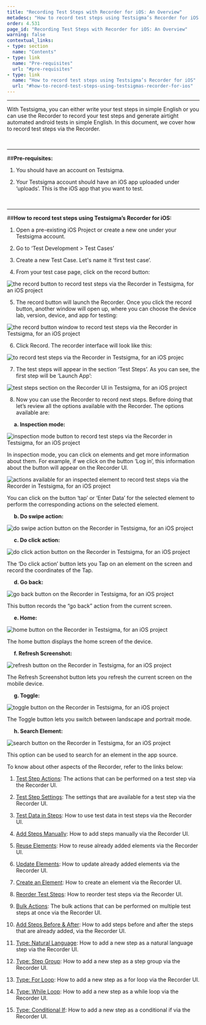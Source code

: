 ```yaml
---
title: "Recording Test Steps with Recorder for iOS: An Overview"
metadesc: "How to record test steps using Testsigma’s Recorder for iOS."
order: 4.531
page_id: "Recording Test Steps with Recorder for iOS: An Overview"
warning: false
contextual_links:
- type: section
  name: "Contents" 
- type: link
  name: "Pre-requisites"
  url: "#pre-requisites"
- type: link
  name: "How to record test steps using Testsigma’s Recorder for iOS"
  url: "#how-to-record-test-steps-using-testsigmas-recorder-for-ios"
---
```


---
With Testsigma, you can either write your test steps in simple English or you can use the Recorder to record your test steps and generate airtight automated android tests in simple English. In this document, we cover how to record test steps via the Recorder. 

&emsp;

---
##**Pre-requisites:**
1. You should have an account on Testsigma.
 
2. Your Testsigma account should have an iOS app uploaded under ‘uploads’. This is the iOS app that you want to test.

&emsp;

---
##**How to record test steps using Testsigma’s Recorder for iOS:**
1. Open a pre-existing iOS Project or create a new one under your Testsigma account.
 
2. Go to ‘Test Development > Test Cases’
 
3. Create a new Test Case. Let's name it ‘first test case’.
 
4. From your test case page, click on the record button:


![the record button to record test steps via the Recorder in Testsigma, for an iOS project](https://docs.testsigma.com/images/ios-apps/record-button-record-test-steps-mobile-inspector-testsigma-ios.png)

5. The record button will launch the Recorder. Once you click the record button, another window will open up, where you can choose the device lab, version, device, and app for testing:

![the record button window to record test steps via the Recorder in Testsigma, for an iOS project](https://docs.testsigma.com/images/ios-apps/record-button-window-record-test-steps-mobile-inspector-testsigma-ios.png)

6. Click Record. The recorder interface will look like this:

![to record test steps via the Recorder in Testsigma, for an iOS projec](https://docs.testsigma.com/images/ios-apps/to-record-test-steps-mobile-inspector-testsigma-ios.png)

7. The test steps will appear in the section ‘Test Steps’. As you can see, the first step will be ‘Launch App’:

![test steps section on the Recorder UI in Testsigma, for an iOS project](https://docs.testsigma.com/images/ios-apps/test-steps-section-record-test-steps-mobile-inspector-testsigma-ios.png)


8. Now you can use the Recorder to record next steps. Before doing that let’s review all the options available with the Recorder. The options available are:

&emsp;
**a. Inspection mode:**

![ inspection mode button to record test steps via the Recorder in Testsigma, for an iOS project](https://docs.testsigma.com/images/ios-apps/inspection-mode-button-record-test-steps-mobile-inspector-testsigma-ios.png)

In inspection mode, you can click on elements and get more information about them. For example, if we click on the button ‘Log in’, this information about the button will appear on the Recorder UI.


![actions available for an inspected element to record test steps via the Recorder in Testsigma, for an iOS project](https://docs.testsigma.com/images/ios-apps/actions-for-inspected-element-mobile-inspector-testsigma-ios.png)


You can click on the button ‘tap’ or ‘Enter Data’ for the selected element to perform the corresponding actions on the selected element.

&emsp;
**b. Do swipe action:**

![do swipe action button on the Recorder in Testsigma, for an iOS project](https://docs.testsigma.com/images/ios-apps/do-swipe-action-button-mobile-inspector-testsigma-ios.png)

&emsp;
**c. Do click action:**

![do click action button on the Recorder in Testsigma, for an iOS project](https://docs.testsigma.com/images/ios-apps/do-click-action-button-mobile-inspector-testsigma-ios.png)


The ‘Do click action’ button lets you Tap on an element on the screen and record the coordinates of the Tap.

&emsp;
**d. Go back:**

![go back button on the Recorder in Testsigma, for an iOS project](https://docs.testsigma.com/images/ios-apps/go-back-button-mobile-inspector-testsigma-ios.png)

This button records the “go back” action from the current screen.

&emsp;
**e. Home:**

![home button on the Recorder in Testsigma, for an iOS project](https://docs.testsigma.com/images/ios-apps/home-button-mobile-inspector-testsigma-ios.png)

The home button displays the home screen of the device.

&emsp;
**f. Refresh Screenshot:**

![refresh button on the Recorder in Testsigma, for an iOS project](https://docs.testsigma.com/images/ios-apps/refresh-button-mobile-inspector-testsigma-ios.png)

The Refresh Screenshot button lets you refresh the current screen on the mobile device.

&emsp;
**g. Toggle:**

![toggle button on the Recorder in Testsigma, for an iOS project](https://docs.testsigma.com/images/ios-apps/toggle-button-mobile-inspector-testsigma-ios.png)


The Toggle button lets you switch between landscape and portrait mode.

&emsp;
**h. Search Element:**

![search button on the Recorder in Testsigma, for an iOS project](https://docs.testsigma.com/images/ios-apps/search-button-mobile-inspector-testsigma-ios.png)

This option can be used to search for an element in the app source.


To know about other aspects of the Recorder, refer to the links below:

1. [Test Step Actions](https://testsigma.com/docs/test-cases/create-steps-recorder/ios-apps/step-actions/): The actions that can be performed on a test step via the Recorder UI.

2. [Test Step Settings](https://testsigma.com/docs/test-cases/create-steps-recorder/ios-apps/step-settings/): The settings that are available for a test step via the Recorder UI.

3. [Test Data in Steps](https://testsigma.com/docs/test-cases/create-steps-recorder/ios-apps/step-settings/): How to use test data in test steps via the Recorder UI.

4. [Add Steps Manually](https://testsigma.com/docs/test-cases/create-steps-recorder/ios-apps/add-steps-manually/): How to add steps manually via the Recorder UI.

5. [Reuse Elements](https://testsigma.com/docs/test-cases/create-steps-recorder/ios-apps/reuse-elements/): How to reuse already added elements via the Recorder UI.

6. [Update Elements](https://testsigma.com/docs/test-cases/create-steps-recorder/ios-apps/update-elements/): How to update already added elements via the Recorder UI.

7. [Create an Element](https://testsigma.com/docs/test-cases/create-steps-recorder/ios-apps/create-a-new-element/): How to create an element via the Recorder UI.


8. [Reorder Test Steps](https://testsigma.com/docs/test-cases/create-steps-recorder/ios-apps/reorder/): How to reorder test steps via the Recorder UI.

9.  [Bulk Actions](https://testsigma.com/docs/test-cases/create-steps-recorder/ios-apps/bulk-actions/): The bulk actions that can be performed on multiple test steps at once via the Recorder UI.

10. [Add Steps Before & After](https://testsigma.com/docs/test-cases/create-steps-recorder/ios-apps/add-steps-before-after/): How to add steps before and after the steps that are already added, via the Recorder UI.

11. [Type: Natural Language](https://testsigma.com/docs/test-cases/step-types/natural-language/): How to add a new step as a natural language step via the Recorder UI.

12. [Type: Step Group](https://testsigma.com/docs/test-cases/step-types/step-group/): How to add a new step as a step group via the Recorder UI.

13. [Type: For Loop](https://testsigma.com/docs/test-cases/step-types/for-loop/): How to add a new step as a for loop via the Recorder UI.

14. [Type: While Loop](https://testsigma.com/docs/test-cases/step-types/while-loop/): How to add a new step as a while loop via the Recorder UI.

15. [Type: Conditional If](https://testsigma.com/docs/test-cases/step-types/if-condition/): How to add a new step as a conditional if via the Recorder UI.







